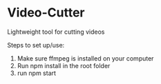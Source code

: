 # Video-Cutter
Lightweight tool for cutting videos

Steps to set up/use:

1. Make sure ffmpeg is installed on your computer
2. Run npm install in the root folder
3. run npm start